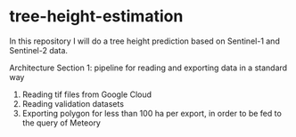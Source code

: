 # tree-height-estimation
In this repository I will do a tree height prediction based on Sentinel-1 and Sentinel-2 data.

Architecture
Section 1: pipeline for reading and exporting data in a standard way
1. Reading tif files from Google Cloud
2. Reading validation datasets
3. Exporting polygon for less than 100 ha per export, in order to be fed to the query of Meteory